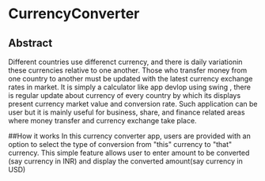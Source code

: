 # CurrencyConverter


## Abstract
 Different countries use differenct currency, and there is daily variationin these currencies relative to one another. Those who transfer money from one country to another must be updated with the latest currency exchange rates in market. It is simply a calculator like app devlop using swing , there is regular update about currency of every country by which its displays present currency market value and conversion rate. Such application can be user but it is mainly useful for business, share, and finance related areas where money transfer and currency exchange take place.

 ##How it works
 In this currency converter app, users are provided with an option to select the type of conversion from "this" currency to  "that" currency. This simple feature allows user to enter amount to be converted (say currency in INR) and display the converted amount(say currency in USD)
